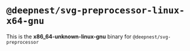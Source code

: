 # `@deepnest/svg-preprocessor-linux-x64-gnu`

This is the **x86_64-unknown-linux-gnu** binary for `@deepnest/svg-preprocessor`
